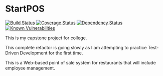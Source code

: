 # StartPOS
[![Build Status](https://travis-ci.org/benmerchant/StartPOS-backend.svg?branch=master)](https://travis-ci.org/benmerchant/StartPOS-backend) [![Coverage Status](https://coveralls.io/repos/github/benmerchant/StartPOS-backend/badge.svg?branch=master)](https://coveralls.io/github/benmerchant/StartPOS-backend?branch=master) [![Dependency Status](https://beta.gemnasium.com/badges/github.com/benmerchant/StartPOS-backend.svg)](https://beta.gemnasium.com/projects/github.com/benmerchant/StartPOS-backend) [![Known Vulnerabilities](https://snyk.io/test/github/benmerchant/startpos-backend/badge.svg?targetFile=package.json)](https://snyk.io/test/github/benmerchant/startpos-backend?targetFile=package.json)

This is my capstone project for college. 

This complete refactor is going slowly as I am attempting to practice Test-Driven Development for the first time. 

This is a Web-based point of sale system for restaurants that will include employee management.
